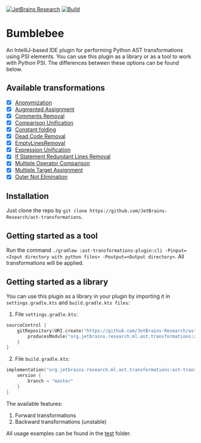 [![JetBrains Research](https://jb.gg/badges/research.svg)](https://confluence.jetbrains.com/display/ALL/JetBrains+on+GitHub)
[![Build](https://github.com/JetBrains-Research/bumblebee/actions/workflows/build.yml/badge.svg)](https://github.com/JetBrains-Research/bumblebee/actions/workflows/build.yml)


# Bumblebee

An IntelliJ-based IDE plugin for performing Python AST transformations using PSI elements. 
You can use this plugin as a library or as a tool to work with Python PSI. 
The differences between these options can be found below.

## Available transformations

- [x] [Anonymization](./docs/transformations/Anonymization.md)
- [x] [Augmented Assignment](./docs/transformations/AugmentedAssignment.md)
- [x] [Comments Removal](./docs/transformations/CommentsRemoval.md)
- [x] [Comparison Unification](./docs/transformations/ComparisonUnification.md)
- [x] [Constant folding](./docs/transformations/ConstantFolding.md)
- [x] [Dead Code Removal](./docs/transformations/DeadCodeRemoval.md)
- [x] [EmptyLinesRemoval](./docs/transformations/EmptyLinesRemoval.md)
- [x] [Expression Unification](./docs/transformations/ExpressionUnification.md)
- [x] [If Statement Redundant Lines Removal](./docs/transformations/IfRedundantLinesRemovalTransformation.md)
- [x] [Multiple Operator Comparison](./docs/transformations/MultipleOperatorComparison.md)
- [x] [Multiple Target Assignment](./docs/transformations/MultipleTargetAssignmentTransformation.md)
- [x] [Outer Not Elimination](./docs/transformations/OuterNotElimination.md)

## Installation

Just clone the repo by `git clone https://github.com/JetBrains-Research/ast-transformations`.


## Getting started as a tool

Run the command `./gradlew :ast-transformations-plugin:cli -Pinput=<Input directory with python files> -Poutput=<Output directory>`.
All transformations will be applied.

## Getting started as a library

You can use this plugin as a library in your plugin by importing it in `settings.gradle.kts` and `build.gradle.kts files`:

1. File `settings.gradle.kts`:

```kotlin
sourceControl {
    gitRepository(URI.create("https://github.com/JetBrains-Research/ast-transformations.git")) {
        producesModule("org.jetbrains.research.ml.ast.transformations:ast-transformations")
    }
}
```

2. File `build.gradle.kts`:

```kotlin
implementation("org.jetbrains.research.ml.ast.transformations:ast-transformations") {
    version {
        branch = "master"
    }
}
```

The available features:

1. Forward transformations
2. Backward transformations (unstable)
   
All usage examples can be found in the [test](./src/test/kotlin/org/jetbrains/research/ml/ast) folder.
